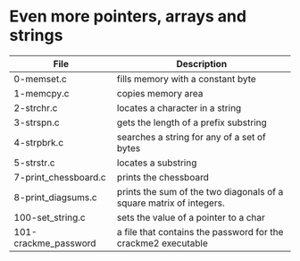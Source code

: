 # Even more pointers, arrays and strings

|File| Description|
|----|-------|
|0-memset.c|fills memory with a constant byte|
|1-memcpy.c|copies memory area|
|2-strchr.c|locates a character in a string|
|3-strspn.c|gets the length of a prefix substring|
|4-strpbrk.c|searches a string for any of a set of bytes|
|5-strstr.c|locates a substring|
|7-print_chessboard.c|prints the chessboard|
|8-print_diagsums.c|prints the sum of the two diagonals of a square matrix of integers.|
|100-set_string.c|sets the value of a pointer to a char|
|101-crackme_password|a file that contains the password for the crackme2 executable|
